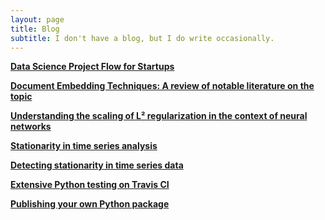```yaml
---
layout: page
title: Blog
subtitle: I don't have a blog, but I do write occasionally.
---
```



**[Data Science Project Flow for Startups](https://towardsdatascience.com/data-science-project-flow-for-startups-282a93d4508d)**

**[Document Embedding Techniques: A review of notable literature on the topic](https://towardsdatascience.com/document-embedding-techniques-fed3e7a6a25d)**

**[Understanding the scaling of L² regularization in the context of neural networks](https://towardsdatascience.com/understanding-the-scaling-of-l%C2%B2-regularization-in-the-context-of-neural-networks-e3d25f8b50db)**

**[Stationarity in time series analysis](https://towardsdatascience.com/stationarity-in-time-series-analysis-90c94f27322)**

**[Detecting stationarity in time series data](https://towardsdatascience.com/detecting-stationarity-in-time-series-data-d29e0a21e638)**

**[Extensive Python testing on Travis CI](https://medium.com/@shay.palachy/extensive-python-testing-on-travis-ci-4c24db9bf961)**

**[Publishing your own Python package](https://towardsdatascience.com/publishing-your-own-python-package-3762f0d268ec)**
